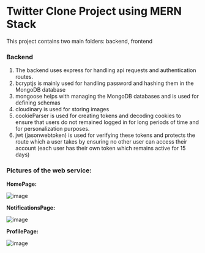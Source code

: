 # Twitter Clone Project using MERN Stack

This project contains two main folders: backend, frontend

### Backend

1. The backend uses express for handling api requests and authentication routes.
2. bcryptjs is mainly used for handling password and hashing them in the MongoDB database
3. mongoose helps with managing the MongoDB databases and is used for defining schemas
4. cloudinary is used for storing images
5. cookieParser is used for creating tokens and decoding cookies to ensure that users do not remained logged in for long periods of time and for personalization purposes.
6. jwt (jasonwebtoken) is used for verifying these tokens and protects the route which a user takes by ensuring no other user can access their account (each user has their own token which remains active for 15 days)

### Pictures of the web service:
**HomePage:**

![image](https://github.com/user-attachments/assets/20d62c11-3438-41f1-9a28-521a3a696fa4)

**NotificationsPage:**

![image](https://github.com/user-attachments/assets/d41a53c9-101a-49f9-8232-0b8905afc241)

**ProfilePage:**

![image](https://github.com/user-attachments/assets/609f58d3-bc79-456b-a186-a5760d6eeb0b)

